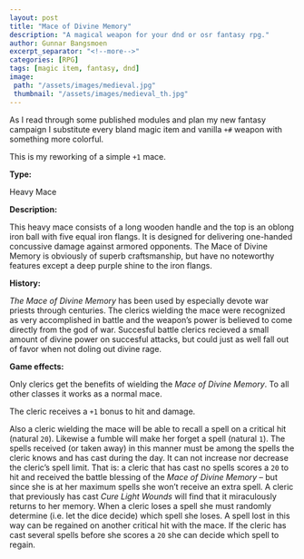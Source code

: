 ```yaml
---
layout: post
title: "Mace of Divine Memory"
description: "A magical weapon for your dnd or osr fantasy rpg."
author: Gunnar Bangsmoen
excerpt_separator: "<!--more-->"
categories: [RPG]
tags: [magic item, fantasy, dnd]
image:
 path: "/assets/images/medieval.jpg"
 thumbnail: "/assets/images/medieval_th.jpg"
---
```


As I read through some published modules and plan my new fantasy campaign I substitute every bland magic item and vanilla `+#` weapon with something more colorful.

This is my reworking of a simple `+1` mace.

<!--more-->

**Type:**

Heavy Mace

**Description:**

This heavy mace consists of a long wooden handle and the top is an oblong iron ball with five equal iron flangs. It is designed for delivering one-handed concussive damage against armored opponents. The Mace of Divine Memory is obviously of superb craftsmanship, but have no noteworthy features except a deep purple shine to the iron flangs.

**History:**

*The Mace of Divine Memory* has been used by especially devote war priests through centuries. The clerics wielding the mace were recognized as very accomplished in battle and the weapon’s power is believed to come directly from the god of war. Succesful battle clerics recieved a small amount of divine power on succesful attacks, but could just as well fall out of favor when not doling out divine rage.

**Game effects:**

Only clerics get the benefits of wielding the *Mace of Divine Memory*. To all other classes it works as a normal mace.

The cleric receives a `+1` bonus to hit and damage.

Also a cleric wielding the mace will be able to recall a spell on a critical hit (natural `20`). Likewise a fumble will make her forget a spell (natural `1`). The spells received (or taken away) in this manner must be among the spells the cleric knows and has cast during the day. It can not increase nor decrease the cleric’s spell limit. That is: a cleric that has cast no spells scores a `20` to hit and received the battle blessing of the *Mace of Divine Memory* – but since she is at her maximum spells she won’t receive an extra spell. A cleric that previously has cast *Cure Light Wounds* will find that it miraculously returns to her memory. When a cleric loses a spell she must randomly determine (i.e. let the dice decide) which spell she loses. A spell lost in this way can be regained on another critical hit with the mace. If the cleric has cast several spells before she scores a `20` she can decide which spell to regain.